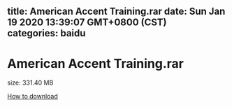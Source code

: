 
title: American Accent Training.rar
date: Sun Jan 19 2020 13:39:07 GMT+0800 (CST)    
categories: baidu
---

# American Accent Training.rar
size: 331.40 MB
 
 

[How to download](https://bpcam.bemobtrk.com/go/2ceec3aa-1ca2-46d6-b9ff-aaa5c184517c?jno=2056)